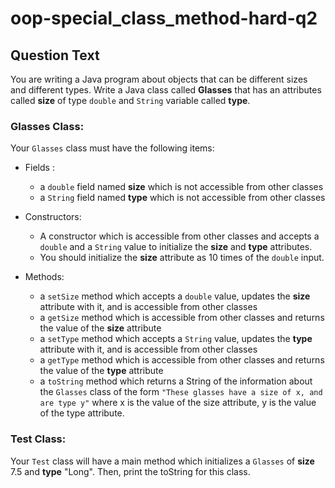 # oop-special_class_method-hard-q2

## Question Text

You are writing a Java program about objects that can be different sizes and different types. Write a Java class
called **Glasses** that has an attributes called **size** of type `double` and `String` variable called **type**. 

### Glasses Class:

Your `Glasses` class must have the following items:

- Fields :
    - a `double` field named **size** which is not accessible from other classes
    - a `String` field named **type** which is not accessible from other classes

- Constructors:
    - A constructor which is accessible from other classes and accepts a `double` and a `String` value to initialize the
      **size** and **type** attributes.
    - You should initialize the **size** attribute as 10 times of the `double` input.

- Methods:
    - a `setSize` method which accepts a `double` value, updates the **size** attribute with it, and is accessible from
      other classes
    - a `getSize` method which is accessible from other classes and returns the value of the **size** attribute
    - a `setType` method which accepts a `String` value, updates the **type** attribute with it, and is accessible
      from other classes
    - a `getType` method which is accessible from other classes and returns the value of the **type** attribute
    - a `toString` method which returns a String of the information about the `Glasses` class of the form
      `"These glasses have a size of x, and are type y"` where x is the value of the size attribute, y is the value of the type attribute.

### Test Class:

Your `Test` class will have a main method which initializes a `Glasses` of **size** 7.5 and **type** "Long". Then,
print the toString for this class.